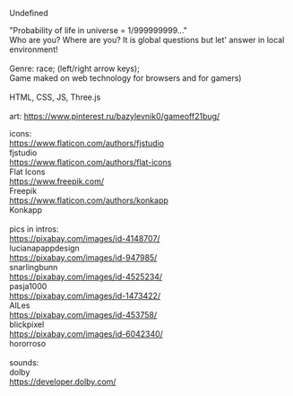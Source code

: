 Undefined<br>

"Probability of life in universe = 1/999999999..."<br>
Who are you? Where are you? It is global questions but let' answer in local environment!
<br><br>
Genre: race; (left/right arrow keys);<br>
Game maked on web technology for browsers and for gamers)
<br><br>
HTML, CSS, JS, Three.js<br>
<br>
art:
https://www.pinterest.ru/bazylevnik0/gameoff21bug/

icons:<br>
https://www.flaticon.com/authors/fjstudio <br>
fjstudio<br>
https://www.flaticon.com/authors/flat-icons<br> 
Flat Icons<br>
https://www.freepik.com/<br> 
Freepik<br>
https://www.flaticon.com/authors/konkapp<br> 
Konkapp<br>
<br>
pics in intros:<br>
https://pixabay.com/images/id-4148707/ <br>lucianapappdesign<br> 
https://pixabay.com/images/id-947985/  <br>snarlingbunn<br>
https://pixabay.com/images/id-4525234/ <br>pasja1000<br>
https://pixabay.com/images/id-1473422/ <br>
AlLes<br>
https://pixabay.com/images/id-453758/  <br>blickpixel<br>
https://pixabay.com/images/id-6042340/ <br>hororroso<br>
<br>
sounds:<br>
dolby<br>
https://developer.dolby.com/
